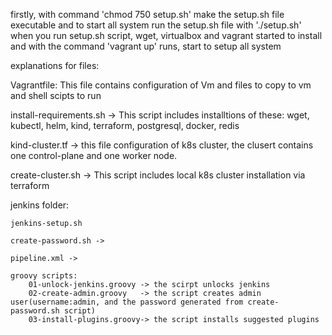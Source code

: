 firstly, with command 'chmod 750 setup.sh' make the setup.sh file executable and to start all system run the setup.sh file with './setup.sh'
when you run setup.sh script, wget, virtualbox and vagrant started to install and with the command 'vagrant up' runs, start to setup all system

explanations for files:

Vagrantfile: This file contains configuration of Vm and files to copy to vm and shell scipts to run

install-requirements.sh -> This script includes installtions of these: 
wget, kubectl, helm, kind, terraform, postgresql, docker, redis

kind-cluster.tf -> this file configuration of k8s cluster, the clusert contains one control-plane and one worker node.

create-cluster.sh -> This script includes local k8s cluster installation via terraform

jenkins folder:

    jenkins-setup.sh

    create-password.sh ->  

    pipeline.xml ->

    groovy scripts:
        01-unlock-jenkins.groovy -> the scirpt unlocks jenkins
        02-create-admin.groovy   -> the script creates admin user(username:admin, and the password generated from create-password.sh script)
        03-install-plugins.groovy-> the script installs suggested plugins 
